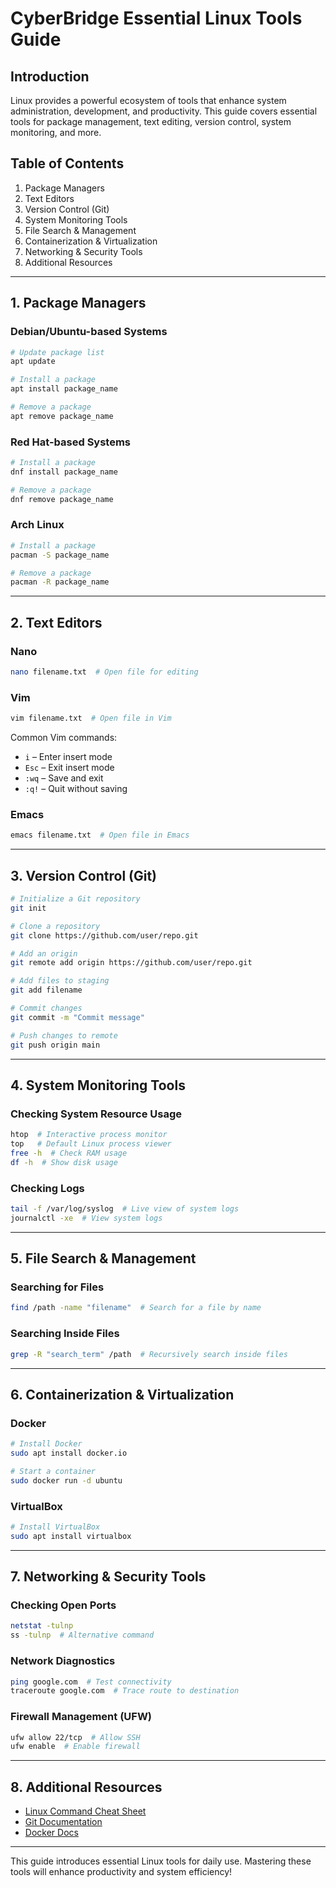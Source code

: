 # CyberBridge Essential Linux Tools Guide

## Introduction
Linux provides a powerful ecosystem of tools that enhance system administration, development, and productivity. This guide covers essential tools for package management, text editing, version control, system monitoring, and more.

## Table of Contents
1. Package Managers  
2. Text Editors  
3. Version Control (Git)  
4. System Monitoring Tools  
5. File Search & Management  
6. Containerization & Virtualization  
7. Networking & Security Tools  
8. Additional Resources  

---

## 1. Package Managers
### Debian/Ubuntu-based Systems
```bash
# Update package list
apt update

# Install a package
apt install package_name

# Remove a package
apt remove package_name
```

### Red Hat-based Systems
```bash
# Install a package
dnf install package_name

# Remove a package
dnf remove package_name
```

### Arch Linux
```bash
# Install a package
pacman -S package_name

# Remove a package
pacman -R package_name
```

---

## 2. Text Editors
### Nano
```bash
nano filename.txt  # Open file for editing
```

### Vim
```bash
vim filename.txt  # Open file in Vim
```
Common Vim commands:
- `i` – Enter insert mode
- `Esc` – Exit insert mode
- `:wq` – Save and exit
- `:q!` – Quit without saving

### Emacs
```bash
emacs filename.txt  # Open file in Emacs
```

---

## 3. Version Control (Git)
```bash
# Initialize a Git repository
git init

# Clone a repository
git clone https://github.com/user/repo.git

# Add an origin
git remote add origin https://github.com/user/repo.git

# Add files to staging
git add filename

# Commit changes
git commit -m "Commit message"

# Push changes to remote
git push origin main
```

---

## 4. System Monitoring Tools
### Checking System Resource Usage
```bash
htop  # Interactive process monitor
top   # Default Linux process viewer
free -h  # Check RAM usage
df -h  # Show disk usage
```

### Checking Logs
```bash
tail -f /var/log/syslog  # Live view of system logs
journalctl -xe  # View system logs
```

---

## 5. File Search & Management
### Searching for Files
```bash
find /path -name "filename"  # Search for a file by name
```

### Searching Inside Files
```bash
grep -R "search_term" /path  # Recursively search inside files
```

---

## 6. Containerization & Virtualization
### Docker
```bash
# Install Docker
sudo apt install docker.io

# Start a container
sudo docker run -d ubuntu
```

### VirtualBox
```bash
# Install VirtualBox
sudo apt install virtualbox
```

---

## 7. Networking & Security Tools
### Checking Open Ports
```bash
netstat -tulnp
ss -tulnp  # Alternative command
```

### Network Diagnostics
```bash
ping google.com  # Test connectivity
traceroute google.com  # Trace route to destination
```

### Firewall Management (UFW)
```bash
ufw allow 22/tcp  # Allow SSH
ufw enable  # Enable firewall
```

---

## 8. Additional Resources
- [Linux Command Cheat Sheet](https://www.linuxtrainingacademy.com/linux-commands-cheat-sheet/)
- [Git Documentation](https://git-scm.com/doc)
- [Docker Docs](https://docs.docker.com/)

---

This guide introduces essential Linux tools for daily use. Mastering these tools will enhance productivity and system efficiency!
